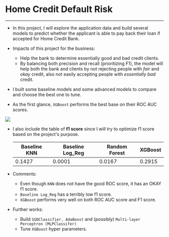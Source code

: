# Home Credit Default Risk

---

- In this project, I will explore the application data and build several models to predict whether the applicant is able to pay back their loan if accepted for Home Credit Bank.

- Impacts of this project for the business:
    - Help the bank to determine essentially good and bad credit clients.
    - By balancing both precision and recall (prioritizing F1), the model will help both the bank and clients by not rejecting people with *fair* and *okay* credit, also not easily accepting people with *essentially bad* credit.

- I built some baseline models and some advanced models to compare and choose the best one to tune.

- As the first glance, `XGBoost` performs the best base on their ROC AUC scores.

![](https://github.com/luongtruong77/loan_risk_classification/blob/main/notebooks/roc_curve_comparison_plot.png?raw=true)

- I also include the table of **f1 score** since I will try to optimize f1 score based on the project's purpose.

    Baseline KNN | Baseline Log_Reg | Random Forest | XGBoost
    --- | --- | --- | ---
    0.1427 | 0.0001 | 0.0167 | 0.2915

- Comments: 
    - Even though `KNN` does not have the good ROC score, it has an OKAY f1 score.
    - `Baseline Log_Reg` has a terribly low f1 score.
    - `XGBoost` performs very well on both ROC AUC score and F1 score.

- Further works:
    - Build `SGDClassifier, AdaBoost` and (possibly) `Multi-layer Perceptron (MLPClassifer)`
    - Tune `XGBoost` hyper parameters.